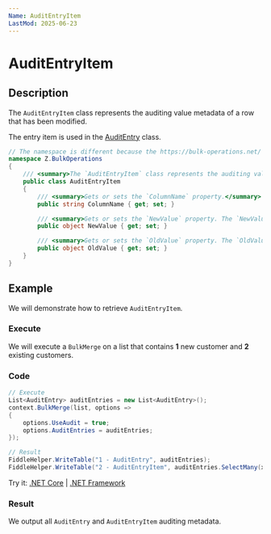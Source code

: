 ```yaml
---
Name: AuditEntryItem
LastMod: 2025-06-23
---
```


# AuditEntryItem

## Description

The `AuditEntryItem` class represents the auditing value metadata of a row that has been modified.

The entry item is used in the [AuditEntry](audit-entry.md) class.

```csharp
// The namespace is different because the https://bulk-operations.net/ library is used under the hood.
namespace Z.BulkOperations
{
    /// <summary>The `AuditEntryItem` class represents the auditing value metadata of a row that has been modified. The entry item is used in the [AuditEntry](audit-entry.md) class.</summary>
    public class AuditEntryItem
    {
        /// <summary>Gets or sets the `ColumnName` property.</summary>
        public string ColumnName { get; set; }

        /// <summary>Gets or sets the `NewValue` property. The `NewValue` is the actual value after an insert or an update operation is executed.</summary>
        public object NewValue { get; set; }

        /// <summary>Gets or sets the `OldValue` property. The `OldValue` is the previous value before an update or a delete operation is executed.</summary>
        public object OldValue { get; set; }
    }
}
```

## Example

We will demonstrate how to retrieve `AuditEntryItem`.

### Execute

We will execute a `BulkMerge` on a list that contains **1** new customer and **2** existing customers.

### Code

```csharp
// Execute
List<AuditEntry> auditEntries = new List<AuditEntry>();
context.BulkMerge(list, options =>
{
    options.UseAudit = true;
    options.AuditEntries = auditEntries;
});

// Result
FiddleHelper.WriteTable("1 - AuditEntry", auditEntries);
FiddleHelper.WriteTable("2 - AuditEntryItem", auditEntries.SelectMany(x => x.Values));
```

Try it: [.NET Core](https://dotnetfiddle.net/) | [.NET Framework](https://dotnetfiddle.net/)

### Result

We output all `AuditEntry` and `AuditEntryItem` auditing metadata.
